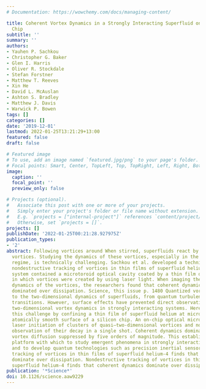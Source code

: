 ```yaml
---
# Documentation: https://wowchemy.com/docs/managing-content/

title: Coherent Vortex Dynamics in a Strongly Interacting Superfluid on a Silicon
  Chip
subtitle: ''
summary: ''
authors:
- Yauhen P. Sachkou
- Christopher G. Baker
- Glen I. Harris
- Oliver R. Stockdale
- Stefan Forstner
- Matthew T. Reeves
- Xin He
- David L. McAuslan
- Ashton S. Bradley
- Matthew J. Davis
- Warwick P. Bowen
tags: []
categories: []
date: '2019-12-01'
lastmod: 2022-01-25T13:21:29+13:00
featured: false
draft: false

# Featured image
# To use, add an image named `featured.jpg/png` to your page's folder.
# Focal points: Smart, Center, TopLeft, Top, TopRight, Left, Right, BottomLeft, Bottom, BottomRight.
image:
  caption: ''
  focal_point: ''
  preview_only: false

# Projects (optional).
#   Associate this post with one or more of your projects.
#   Simply enter your project's folder or file name without extension.
#   E.g. `projects = ["internal-project"]` references `content/project/deep-learning/index.md`.
#   Otherwise, set `projects = []`.
projects: []
publishDate: '2022-01-25T00:21:28.927975Z'
publication_types:
- '2'
abstract: Following vortices around When stirred, superfluids react by creating quantized
  vortices. Studying the dynamics of these vortices, especially in the strongly interacting
  regime, is technically challenging. Sachkou et al. developed a technique for the
  nondestructive tracking of vortices in thin films of superfluid helium-4. Their
  system contained a microtoroid optical cavity coated by a thin film of helium-4,
  in which vortices were created by using laser light. When imaging the subsequent
  dynamics of the vortices, the researchers found that coherent dynamics strongly
  dominated over dissipation. Science, this issue p. 1480 Quantized vortices are fundamental
  to the two-dimensional dynamics of superfluids, from quantum turbulence to phase
  transitions. However, surface effects have prevented direct observations of coherent
  two-dimensional vortex dynamics in strongly interacting systems. Here, we overcome
  this challenge by confining a thin film of superfluid helium at microscale on the
  atomically smooth surface of a silicon chip. An on-chip optical microcavity allows
  laser initiation of clusters of quasi–two-dimensional vortices and nondestructive
  observation of their decay in a single shot. Coherent dynamics dominate, with thermal
  vortex diffusion suppressed by five orders of magnitude. This establishes an on-chip
  platform with which to study emergent phenomena in strongly interacting superfluids
  and to develop quantum technologies such as precision inertial sensors. Nondestructive
  tracking of vortices in thin films of superfluid helium-4 finds that coherent dynamics
  dominate over dissipation. Nondestructive tracking of vortices in thin films of
  superfluid helium-4 finds that coherent dynamics dominate over dissipation.
publication: '*Science*'
doi: 10.1126/science.aaw9229
---
```


